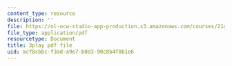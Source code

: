 ```yaml
---
content_type: resource
description: ''
file: https://ol-ocw-studio-app-production.s3.amazonaws.com/courses/21g-107-chinese-i-streamlined-fall-2014/acf8cbbcf3ada9e7b0d390c8b4f8b1e6_M_gQolc3clM.pdf
file_type: application/pdf
resourcetype: Document
title: 3play pdf file
uid: acf8cbbc-f3ad-a9e7-b0d3-90c8b4f8b1e6
---
```


